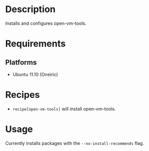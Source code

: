 # Description #

Installs and configures open-vm-tools.

# Requirements #

## Platforms ##

* Ubuntu 11.10 (Oneiric)

# Recipes #

* `recipe[open-vm-tools]` will install open-vm-tools.

# Usage #

Currently installs packages with the `--no-install-recommends` flag.
